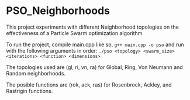 # PSO_Neighborhoods
This project experiments with different Neighborhood topologies on the effectiveness of a Particle Swarm optimization algorithm

To run the project, compile main.cpp like so,
```g++ main.cpp -o pso```
and run with the following arguments in order:
```./pso <topology> <swarm_size> <iterations> <function> <dimensions>```

The topologies used are (gl, ri, vn, ra) for Global, Ring, Von Neumann and Random neighborhoods.

The posible functions are (rok, ack, ras) for Rosenbrock, Ackley, and Rastrigin functions.
